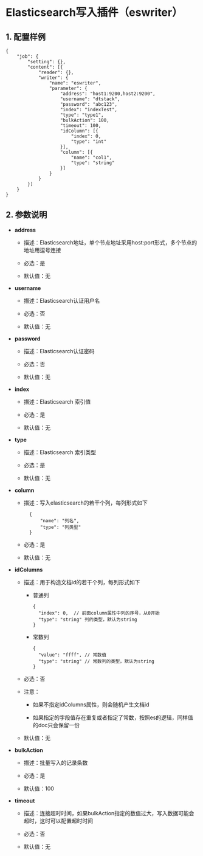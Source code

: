 # Elasticsearch写入插件（eswriter）

## 1. 配置样例

```
{
	"job": {
		"setting": {},
		"content": [{
			"reader": {},
			"writer": {
				"name": "eswriter",
				"parameter": {
					"address": "host1:9200,host2:9200",
                    "username": "dtstack",
                    "password": "abc123",
					"index": "indexTest",
					"type": "type1",
					"bulkAction": 100,
					"timeout": 100,
					"idColumn": [{
						"index": 0,
						"type": "int"
					}],
					"column": [{
						"name": "col1",
						"type": "string"
					}]
				}
			}
		}]
	}
}
```

## 2. 参数说明

* **address**
  
  * 描述：Elasticsearch地址，单个节点地址采用host:port形式，多个节点的地址用逗号连接 
  
  * 必选：是 
  
  * 默认值：无
  
* **username**
  
  * 描述：Elasticsearch认证用户名
  
  * 必选：否
  
  * 默认值：无   
  
* **password**
  
  * 描述：Elasticsearch认证密码
  
  * 必选：否
  
  * 默认值：无   

* **index**
  
  * 描述：Elasticsearch 索引值 
  
  * 必选：是 
  
  * 默认值：无 

* **type**
  
  * 描述：Elasticsearch 索引类型
  
  * 必选：是 
  
  * 默认值：无 

* **column**
  
  * 描述：写入elasticsearch的若干个列，每列形式如下
    
    ```
      {
          "name": "列名",
          "type": "列类型"
      }
    ```
  
  * 必选：是
  
  * 默认值：无

* **idColumns**
  
  * 描述：用于构造文档id的若干个列，每列形式如下
    
    * 普通列
      
      ```
      {
        "index": 0,  // 前面column属性中列的序号，从0开始
        "type": "string" 列的类型，默认为string
      }
      ```
    
    * 常数列
      
      ```
      {
        "value": "ffff", // 常数值
        "type": "string" // 常数列的类型，默认为string
      }
      ```
  
  * 必选：否 
  
  * 注意：
    
    * 如果不指定idColumns属性，则会随机产生文档id
    
    * 如果指定的字段值存在重复或者指定了常数，按照es的逻辑，同样值的doc只会保留一份
  
  * 默认值：无

* **bulkAction**
  
  * 描述：批量写入的记录条数
  
  * 必选：是 
  
  * 默认值：100 

* **timeout**
  
  * 描述：连接超时时间，如果bulkAction指定的数值过大，写入数据可能会超时，这时可以配置超时时间
  
  * 必选：否
  
  * 默认值：无
